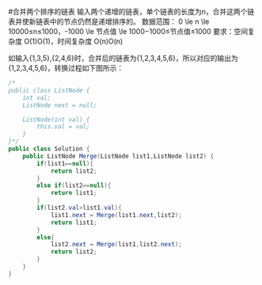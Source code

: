 #合并两个排序的链表
输入两个递增的链表，单个链表的长度为n，合并这两个链表并使新链表中的节点仍然是递增排序的。
数据范围： 0 \le n \le 10000≤n≤1000，-1000 \le 节点值 \le 1000−1000≤节点值≤1000
要求：空间复杂度 O(1)O(1)，时间复杂度 O(n)O(n)

如输入{1,3,5},{2,4,6}时，合并后的链表为{1,2,3,4,5,6}，所以对应的输出为{1,2,3,4,5,6}，转换过程如下图所示：

```java
/*
public class ListNode {
    int val;
    ListNode next = null;

    ListNode(int val) {
        this.val = val;
    }
}*/
public class Solution {
    public ListNode Merge(ListNode list1,ListNode list2) {
        if(list1==null){
            return list2;
        }
        else if(list2==null){
            return list1;
        }
        if(list2.val>list1.val){
            list1.next = Merge(list1.next,list2);
            return list1;
        }
        else{
            list2.next = Merge(list1,list2.next);
            return list2;
        }
    }
}
```